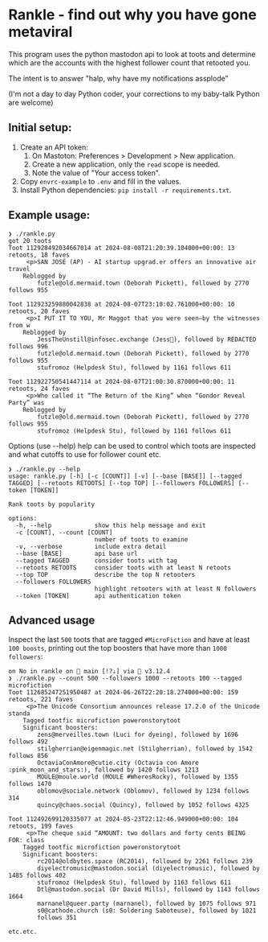 # Rankle - find out why you have gone metaviral

This program uses the python mastodon api to look at toots and determine which are the 
accounts with the highest follower count that retooted you.

The intent is to answer "halp, why have my notifications assplode"

(I'm not a day to day Python coder, your corrections to my baby-talk Python are welcome)

## Initial setup:

1. Create an API token:
   1. On Mastoton: Preferences > Development > New application.
   2. Create a new application, only the `read` scope is needed.
   3. Note the value of "Your access token".
2. Copy `envrc-example` to `.env` and fill in the values.
3. Install Python dependencies: `pip install -r requirements.txt`.

## Example usage:

```
❯ ./rankle.py
got 20 toots
Toot 112928492034667014 at 2024-08-08T21:20:39.104000+00:00: 13 retoots, 18 faves
     <p>SAN JOSÉ (AP) - AI startup upgrad.er offers an innovative air travel
    Reblogged by
        futzle@old.mermaid.town (Deborah Pickett), followed by 2770 follows 955

Toot 112923259880042838 at 2024-08-07T23:10:02.761000+00:00: 10 retoots, 20 faves
     <p>I PUT IT TO YOU, Mr Maggot that you were seen—by the witnesses from w
    Reblogged by
        JessTheUnstill@infosec.exchange (Jess👾), followed by REDACTED follows 996
        futzle@old.mermaid.town (Deborah Pickett), followed by 2770 follows 955
        stufromoz (Helpdesk Stu), followed by 1161 follows 611

Toot 112922750541447114 at 2024-08-07T21:00:30.870000+00:00: 11 retoots, 24 faves
     <p>Who called it “The Return of the King” when “Gondor Reveal Party” was
    Reblogged by
        futzle@old.mermaid.town (Deborah Pickett), followed by 2770 follows 955
        stufromoz (Helpdesk Stu), followed by 1161 follows 611
```

Options (use --help) help can be used to control which toots are inspected and what cutoffs
to use for follower count etc.

```
❯ ./rankle.py --help
usage: rankle.py [-h] [-c [COUNT]] [-v] [--base [BASE]] [--tagged TAGGED] [--retoots RETOOTS] [--top TOP] [--followers FOLLOWERS] [--token [TOKEN]]

Rank toots by popularity

options:
  -h, --help            show this help message and exit
  -c [COUNT], --count [COUNT]
                        number of toots to examine
  -v, --verbose         include extra detail
  --base [BASE]         api base url
  --tagged TAGGED       consider toots with tag
  --retoots RETOOTS     consider toots with at least N retoots
  --top TOP             describe the top N retooters
  --followers FOLLOWERS
                        highlight retooters with at least N followers
  --token [TOKEN]       api authentication token
```

## Advanced usage

Inspect the last `500` toots that are tagged `#MicroFiction` and have at
least `100 boosts`, printing out the top boosters that have more than
`1000 followers`:

```
on No in rankle on  main [!?⇣] via 🐍 v3.12.4
❯ ./rankle.py --count 500 --followers 1000 --retoots 100 --tagged microfiction
Toot 112685247251950487 at 2024-06-26T22:20:18.274000+00:00: 159 retoots, 221 faves
     <p>The Unicode Consortium announces release 17.2.0 of the Unicode standa
    Tagged tootfic microfiction poweronstorytoot
    Significant boosters:
        zens@merveilles.town (Luci for dyeing), followed by 1696 follows 492
        stilgherrian@eigenmagic.net (Stilgherrian), followed by 1542 follows 856
        OctaviaConAmore@cutie.city (Octavia con Amore :pink_moon_and_stars:), followed by 1420 follows 1213
        MOULE@moule.world (MOULE #WheresRocky), followed by 1355 follows 1470
        oblomov@sociale.network (Oblomov), followed by 1234 follows 314
        quincy@chaos.social (Quincy), followed by 1052 follows 4325

Toot 112492699120335077 at 2024-05-23T22:12:46.949000+00:00: 104 retoots, 199 faves
     <p>The cheque said “AMOUNT: two dollars and forty cents BEING FOR: class
    Tagged tootfic microfiction poweronstorytoot
    Significant boosters:
        rc2014@oldbytes.space (RC2014), followed by 2261 follows 239
        diyelectromusic@mastodon.social (diyelectromusic), followed by 1485 follows 402
        stufromoz (Helpdesk Stu), followed by 1163 follows 611
        Dtl@mastodon.social (Dr David Mills), followed by 1143 follows 1664
        marnanel@queer.party (marnanel), followed by 1075 follows 971
        s0@cathode.church (s0: Soldering Saboteuse), followed by 1021
		follows 351
		
etc.etc.		
```
